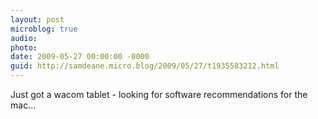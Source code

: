 ```yaml
---
layout: post
microblog: true
audio: 
photo: 
date: 2009-05-27 00:00:00 -0000
guid: http://samdeane.micro.blog/2009/05/27/t1935583212.html
---
```

Just got a wacom tablet - looking for software recommendations for the mac...
